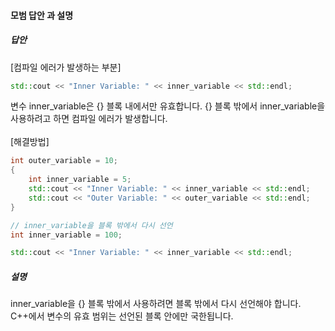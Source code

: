 #### 모범 답안 과 설명
##### 답안
[컴파일 에러가 발생하는 부분]
```cpp
std::cout << "Inner Variable: " << inner_variable << std::endl;
```
변수 inner_variable은 {} 블록 내에서만 유효합니다.
{} 블록 밖에서 inner_variable을 사용하려고 하면 컴파일 에러가 발생합니다.
</br></br>
[해결방법]
```cpp
int outer_variable = 10;
{
	int inner_variable = 5;
	std::cout << "Inner Variable: " << inner_variable << std::endl;
	std::cout << "Outer Variable: " << outer_variable << std::endl;
}

// inner_variable을 블록 밖에서 다시 선언
int inner_variable = 100;

std::cout << "Inner Variable: " << inner_variable << std::endl;
```

##### 설명
inner_variable을 {} 블록 밖에서 사용하려면 블록 밖에서 다시 선언해야 합니다.
C++에서 변수의 유효 범위는 선언된 블록 안에만 국한됩니다.
